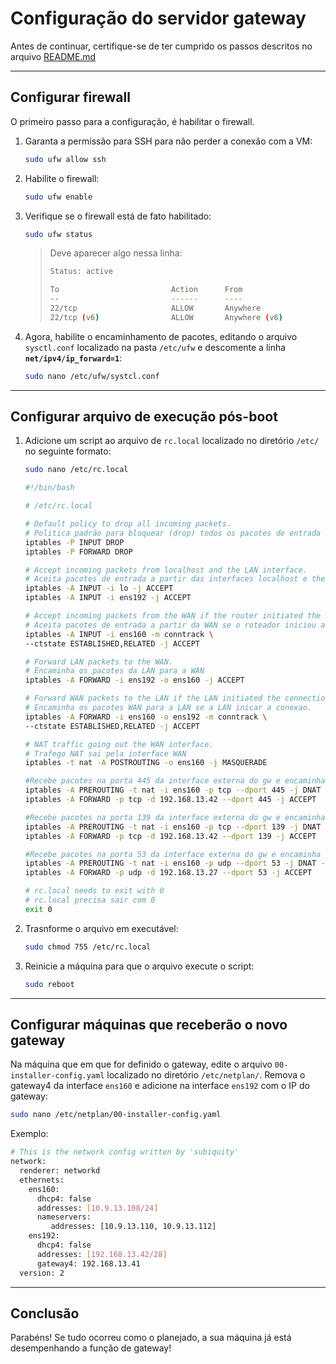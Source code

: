 # Configuração do servidor gateway

Antes de continuar, certifique-se de ter cumprido os passos descritos no arquivo [README.md](https://github.com/eduardor0cha/projeto-final-inre/blob/main/README.md)

---

## Configurar firewall

O primeiro passo para a configuração, é habilitar o firewall.

1. Garanta a permissão para SSH para não perder a conexão com a VM:

   ```bash
   sudo ufw allow ssh

   ```

2. Habilite o firewall:

   ```bash
   sudo ufw enable
   ```

3. Verifique se o firewall está de fato habilitado:

   ```bash
   sudo ufw status
   ```

   > Deve aparecer algo nessa linha:
   >
   > ```bash
   > Status: active
   >
   > To                         Action      From
   > --                         ------      ----
   > 22/tcp                     ALLOW       Anywhere
   > 22/tcp (v6)                ALLOW       Anywhere (v6)
   > ```

4. Agora, habilite o encaminhamento de pacotes, editando o arquivo `sysctl.conf` localizado na pasta `/etc/ufw` e descomente a linha **`net/ipv4/ip_forward=1`**:

   ```bash
   sudo nano /etc/ufw/systcl.conf
   ```

---

## Configurar arquivo de execução pós-boot

1. Adicione um script ao arquivo de `rc.local` localizado no diretório `/etc/` no seguinte formato:

   ```bash
   sudo nano /etc/rc.local
   ```

   ```bash
   #!/bin/bash

   # /etc/rc.local

   # Default policy to drop all incoming packets.
   # Politica padrão para bloquear (drop) todos os pacotes de entrada
   iptables -P INPUT DROP
   iptables -P FORWARD DROP

   # Accept incoming packets from localhost and the LAN interface.
   # Aceita pacotes de entrada a partir das interfaces localhost e the LAN.
   iptables -A INPUT -i lo -j ACCEPT
   iptables -A INPUT -i ens192 -j ACCEPT

   # Accept incoming packets from the WAN if the router initiated the connection.
   # Aceita pacotes de entrada a partir da WAN se o roteador iniciou a conexao
   iptables -A INPUT -i ens160 -m conntrack \
   --ctstate ESTABLISHED,RELATED -j ACCEPT

   # Forward LAN packets to the WAN.
   # Encaminha os pacotes da LAN para a WAN
   iptables -A FORWARD -i ens192 -o ens160 -j ACCEPT

   # Forward WAN packets to the LAN if the LAN initiated the connection.
   # Encaminha os pacotes WAN para a LAN se a LAN inicar a conexao.
   iptables -A FORWARD -i ens160 -o ens192 -m conntrack \
   --ctstate ESTABLISHED,RELATED -j ACCEPT

   # NAT traffic going out the WAN interface.
   # Trafego NAT sai pela interface WAN
   iptables -t nat -A POSTROUTING -o ens160 -j MASQUERADE

   #Recebe pacotes na porta 445 da interface externa do gw e encaminha para o servidor interno na porta 445
   iptables -A PREROUTING -t nat -i ens160 -p tcp --dport 445 -j DNAT --to 192.168.13.42:445
   iptables -A FORWARD -p tcp -d 192.168.13.42 --dport 445 -j ACCEPT

   #Recebe pacotes na porta 139 da interface externa do gw e encaminha para o servidor interno na porta 139
   iptables -A PREROUTING -t nat -i ens160 -p tcp --dport 139 -j DNAT --to 192.168.13.42:139
   iptables -A FORWARD -p tcp -d 192.168.13.42 --dport 139 -j ACCEPT

   #Recebe pacotes na porta 53 da interface externa do gw e encaminha para o servidor DNS Master interno na porta 53
   iptables -A PREROUTING -t nat -i ens160 -p udp --dport 53 -j DNAT --to 192.168.13.27:53
   iptables -A FORWARD -p udp -d 192.168.13.27 --dport 53 -j ACCEPT

   # rc.local needs to exit with 0
   # rc.local precisa sair com 0
   exit 0
   ```

2. Trasnforme o arquivo em executável:

   ```bash
   sudo chmod 755 /etc/rc.local
   ```

3. Reinicie a máquina para que o arquivo execute o script:

   ```bash
   sudo reboot
   ```

---

## Configurar máquinas que receberão o novo gateway

Na máquina que em que for definido o gateway, edite o arquivo `00-installer-config.yaml` localizado no diretório `/etc/netplan/`. Remova o gateway4 da interface `ens160` e adicione na interface `ens192` com o IP do gateway:

```bash
sudo nano /etc/netplan/00-installer-config.yaml
```

Exemplo:

```bash
# This is the network config written by 'subiquity'
network:
  renderer: networkd
  ethernets:
    ens160:
      dhcp4: false
      addresses: [10.9.13.108/24]
      nameservers:
         addresses: [10.9.13.110, 10.9.13.112]
    ens192:
      dhcp4: false
      addresses: [192.168.13.42/28]
      gateway4: 192.168.13.41
  version: 2
```

---

## Conclusão

Parabéns! Se tudo ocorreu como o planejado, a sua máquina já está desempenhando a função de gateway!
